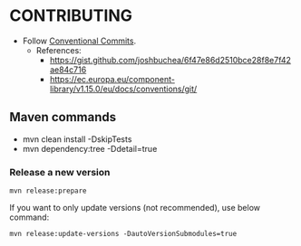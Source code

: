 # CONTRIBUTING

- Follow [Conventional Commits](https://www.conventionalcommits.org/en/v1.0.0/).
    - References:
      - https://gist.github.com/joshbuchea/6f47e86d2510bce28f8e7f42ae84c716
      - https://ec.europa.eu/component-library/v1.15.0/eu/docs/conventions/git/

## Maven commands

- mvn clean install -DskipTests
- mvn dependency:tree -Ddetail=true

### Release a new version

```text
mvn release:prepare
```

If you want to only update versions (not recommended), use below command:

```text
mvn release:update-versions -DautoVersionSubmodules=true
```
